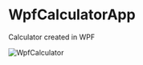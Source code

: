 # WpfCalculatorApp
Calculator created in WPF 

![WpfCalculator](https://user-images.githubusercontent.com/58300638/74531248-6a5f3080-4f2c-11ea-939d-4c53f7f022e9.png)
